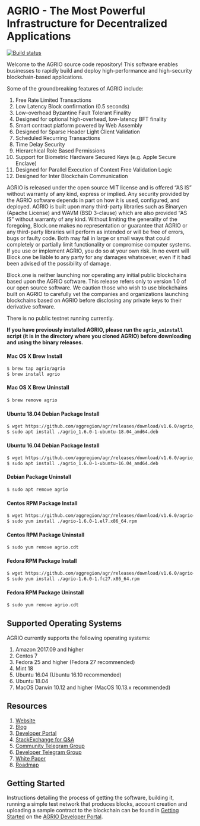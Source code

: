 
# AGRIO - The Most Powerful Infrastructure for Decentralized Applications

[![Build status](https://badge.buildkite.com/370fe5c79410f7d695e4e34c500b4e86e3ac021c6b1f739e20.svg?branch=master)](https://buildkite.com/AGRIO/agrio)

Welcome to the AGRIO source code repository! This software enables businesses to rapidly build and deploy high-performance and high-security blockchain-based applications.

Some of the groundbreaking features of AGRIO include:

1. Free Rate Limited Transactions 
1. Low Latency Block confirmation (0.5 seconds)
1. Low-overhead Byzantine Fault Tolerant Finality
1. Designed for optional high-overhead, low-latency BFT finality 
1. Smart contract platform powered by Web Assembly
1. Designed for Sparse Header Light Client Validation
1. Scheduled Recurring Transactions 
1. Time Delay Security
1. Hierarchical Role Based Permissions
1. Support for Biometric Hardware Secured Keys (e.g. Apple Secure Enclave)
1. Designed for Parallel Execution of Context Free Validation Logic
1. Designed for Inter Blockchain Communication 

AGRIO is released under the open source MIT license and is offered “AS IS” without warranty of any kind, express or implied. Any security provided by the AGRIO software depends in part on how it is used, configured, and deployed. AGRIO is built upon many third-party libraries such as Binaryen (Apache License) and WAVM  (BSD 3-clause) which are also provided “AS IS” without warranty of any kind. Without limiting the generality of the foregoing, Block.one makes no representation or guarantee that AGRIO or any third-party libraries will perform as intended or will be free of errors, bugs or faulty code. Both may fail in large or small ways that could completely or partially limit functionality or compromise computer systems. If you use or implement AGRIO, you do so at your own risk. In no event will Block.one be liable to any party for any damages whatsoever, even if it had been advised of the possibility of damage.  

Block.one is neither launching nor operating any initial public blockchains based upon the AGRIO software. This release refers only to version 1.0 of our open source software. We caution those who wish to use blockchains built on AGRIO to carefully vet the companies and organizations launching blockchains based on AGRIO before disclosing any private keys to their derivative software. 

There is no public testnet running currently.

**If you have previously installed AGRIO, please run the `agrio_uninstall` script (it is in the directory where you cloned AGRIO) before downloading and using the binary releases.**

#### Mac OS X Brew Install
```sh
$ brew tap agrio/agrio
$ brew install agrio
```
#### Mac OS X Brew Uninstall
```sh
$ brew remove agrio
```
#### Ubuntu 18.04 Debian Package Install
```sh
$ wget https://github.com/aggregion/agr/releases/download/v1.6.0/agrio_1.6.0-1-ubuntu-18.04_amd64.deb
$ sudo apt install ./agrio_1.6.0-1-ubuntu-18.04_amd64.deb
```
#### Ubuntu 16.04 Debian Package Install
```sh
$ wget https://github.com/aggregion/agr/releases/download/v1.6.0/agrio_1.6.0-1-ubuntu-16.04_amd64.deb
$ sudo apt install ./agrio_1.6.0-1-ubuntu-16.04_amd64.deb
```
#### Debian Package Uninstall
```sh
$ sudo apt remove agrio
```
#### Centos RPM Package Install
```sh
$ wget https://github.com/aggregion/agr/releases/download/v1.6.0/agrio-1.6.0-1.el7.x86_64.rpm
$ sudo yum install ./agrio-1.6.0-1.el7.x86_64.rpm
```
#### Centos RPM Package Uninstall
```sh
$ sudo yum remove agrio.cdt
```
#### Fedora RPM Package Install
```sh
$ wget https://github.com/aggregion/agr/releases/download/v1.6.0/agrio-1.6.0-1.fc27.x86_64.rpm
$ sudo yum install ./agrio-1.6.0-1.fc27.x86_64.rpm
```
#### Fedora RPM Package Uninstall
```sh
$ sudo yum remove agrio.cdt
```

## Supported Operating Systems
AGRIO currently supports the following operating systems:  
1. Amazon 2017.09 and higher
2. Centos 7
3. Fedora 25 and higher (Fedora 27 recommended)
4. Mint 18
5. Ubuntu 16.04 (Ubuntu 16.10 recommended)
6. Ubuntu 18.04
7. MacOS Darwin 10.12 and higher (MacOS 10.13.x recommended)

## Resources
1. [Website](https://agr.io)
1. [Blog](https://medium.com/agrio)
1. [Developer Portal](https://developers.agr.io)
1. [StackExchange for Q&A](https://agrio.stackexchange.com/)
1. [Community Telegram Group](https://t.me/AGRProject)
1. [Developer Telegram Group](https://t.me/joinchat/EaEnSUPktgfoI-XPfMYtcQ)
1. [White Paper](https://github.com/aggregion/Documentation/blob/master/TechnicalWhitePaper.md)
1. [Roadmap](https://github.com/aggregion/Documentation/blob/master/Roadmap.md)

<a name="gettingstarted"></a>
## Getting Started
Instructions detailing the process of getting the software, building it, running a simple test network that produces blocks, account creation and uploading a sample contract to the blockchain can be found in [Getting Started](https://developers.agr.io/agrio-home/docs) on the [AGRIO Developer Portal](https://developers.agr.io).
